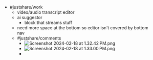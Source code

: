 - #justshare/work
	- video/audio transcript editor
	- ai suggestor
		- block that streams stuff
	- need more space at the bottom so editor isn't covered by bottom nav
	- #justshare/comments
		- ![Screenshot 2024-02-18 at 1.32.42 PM.png](../assets/Screenshot_2024-02-18_at_1.32.42 PM_1708291974018_0.png)
		- ![Screenshot 2024-02-18 at 1.33.00 PM.png](../assets/Screenshot_2024-02-18_at_1.33.00 PM_1708291988840_0.png)
		-